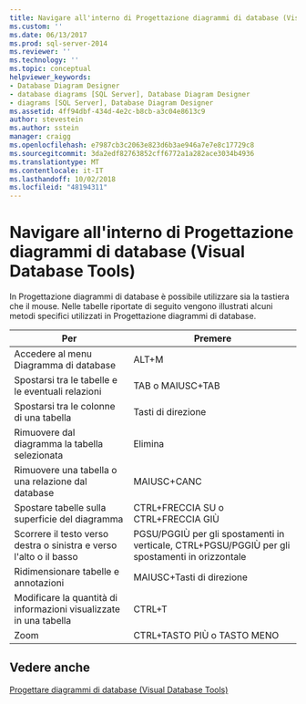 ```yaml
---
title: Navigare all'interno di Progettazione diagrammi di database (Visual Database Tools) | Microsoft Docs
ms.custom: ''
ms.date: 06/13/2017
ms.prod: sql-server-2014
ms.reviewer: ''
ms.technology: ''
ms.topic: conceptual
helpviewer_keywords:
- Database Diagram Designer
- database diagrams [SQL Server], Database Diagram Designer
- diagrams [SQL Server], Database Diagram Designer
ms.assetid: 4ff94dbf-434d-4e2c-b8cb-a3c04e8613c9
author: stevestein
ms.author: sstein
manager: craigg
ms.openlocfilehash: e7987cb3c2063e823d6b3ae946a7e7e8c17729c8
ms.sourcegitcommit: 3da2edf82763852cff6772a1a282ace3034b4936
ms.translationtype: MT
ms.contentlocale: it-IT
ms.lasthandoff: 10/02/2018
ms.locfileid: "48194311"
---
```

# <a name="navigate-in-database-diagram-designer-visual-database-tools"></a>Navigare all'interno di Progettazione diagrammi di database (Visual Database Tools)
  In Progettazione diagrammi di database è possibile utilizzare sia la tastiera che il mouse. Nelle tabelle riportate di seguito vengono illustrati alcuni metodi specifici utilizzati in Progettazione diagrammi di database.  
  
|**Per**|**Premere**|  
|------------|---------------|  
|Accedere al menu Diagramma di database|ALT+M|  
|Spostarsi tra le tabelle e le eventuali relazioni|TAB o MAIUSC+TAB|  
|Spostarsi tra le colonne di una tabella|Tasti di direzione|  
|Rimuovere dal diagramma la tabella selezionata|Elimina|  
|Rimuovere una tabella o una relazione dal database|MAIUSC+CANC|  
|Spostare tabelle sulla superficie del diagramma|CTRL+FRECCIA SU o CTRL+FRECCIA GIÙ|  
|Scorrere il testo verso destra o sinistra e verso l'alto o il basso|PGSU/PGGIÙ per gli spostamenti in verticale, CTRL+PGSU/PGGIÙ per gli spostamenti in orizzontale|  
|Ridimensionare tabelle e annotazioni|MAIUSC+Tasti di direzione|  
|Modificare la quantità di informazioni visualizzate in una tabella|CTRL+T|  
|Zoom|CTRL+TASTO PIÙ o TASTO MENO|  
  
## <a name="see-also"></a>Vedere anche  
 [Progettare diagrammi di database &#40;Visual Database Tools&#41;](visual-database-tools.md)  
  
  
